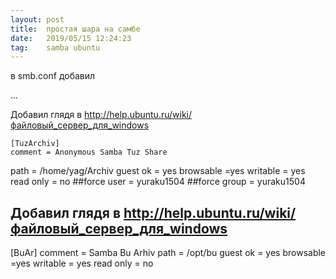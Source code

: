 ```yaml
---
layout: post
title:  простая шара на самбе
date:   2019/05/15 12:24:23
tag:    samba ubuntu
---
```


в smb.conf добавил

...

Добавил глядя в http://help.ubuntu.ru/wiki/файловый_сервер_для_windows

	[TuzArchiv]
	comment = Anonymous Samba Tuz Share
  path = /home/yag/Archiv
  guest ok = yes
  browsable =yes
  writable = yes
  read only = no
  ##force user = yuraku1504
  ##force group = yuraku1504

## Добавил глядя в http://help.ubuntu.ru/wiki/файловый_сервер_для_windows
[BuAr]
comment = Samba Bu Arhiv
path = /opt/bu
guest ok = yes
browsable =yes
writable = yes
read only = no
##
